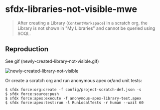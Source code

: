 # sfdx-libraries-not-visible-mwe

> After creating a Library (`ContentWorkspace`) in a scratch org, the Library is not shown in "My Libraries" and cannot be queried using SOQL.

## Reproduction

See gif (newly-created-library-not-visible.gif)

![newly-created-library-not-visible](newly-created-library-not-visible.gif "newly-created-library-not-visible")

Or create a scratch org and run anonymous apex or/and unit tests:

```console
$ sfdx force:org:create -f config/project-scratch-def.json -s
$ sfdx force:source:push
$ sfdx force:apex:execute -f anonymous-apex-library-test.apex
$ sfdx force:apex:test:run -l RunLocalTests -r human --wait 60
```